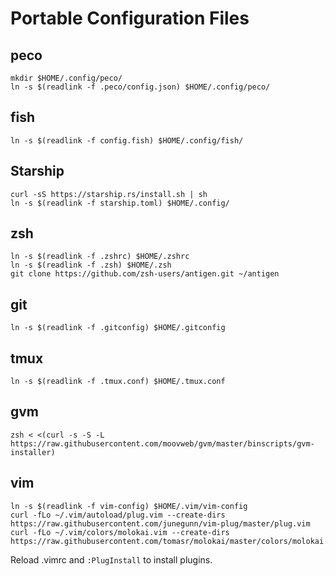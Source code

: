 # Portable Configuration Files
## peco
```shell
mkdir $HOME/.config/peco/
ln -s $(readlink -f .peco/config.json) $HOME/.config/peco/
```

## fish
```shell
ln -s $(readlink -f config.fish) $HOME/.config/fish/
```

## Starship
```shell
curl -sS https://starship.rs/install.sh | sh
ln -s $(readlink -f starship.toml) $HOME/.config/
```

## zsh
```shell
ln -s $(readlink -f .zshrc) $HOME/.zshrc
ln -s $(readlink -f .zsh) $HOME/.zsh
git clone https://github.com/zsh-users/antigen.git ~/antigen
```

## git
```shell
ln -s $(readlink -f .gitconfig) $HOME/.gitconfig
```

## tmux
```shell
ln -s $(readlink -f .tmux.conf) $HOME/.tmux.conf
```

## gvm
```shell
zsh < <(curl -s -S -L https://raw.githubusercontent.com/moovweb/gvm/master/binscripts/gvm-installer)
```

## vim
```shell
ln -s $(readlink -f vim-config) $HOME/.vim/vim-config
curl -fLo ~/.vim/autoload/plug.vim --create-dirs https://raw.githubusercontent.com/junegunn/vim-plug/master/plug.vim
curl -fLo ~/.vim/colors/molokai.vim --create-dirs https://raw.githubusercontent.com/tomasr/molokai/master/colors/molokai.vim
```
Reload .vimrc and `:PlugInstall` to install plugins.
